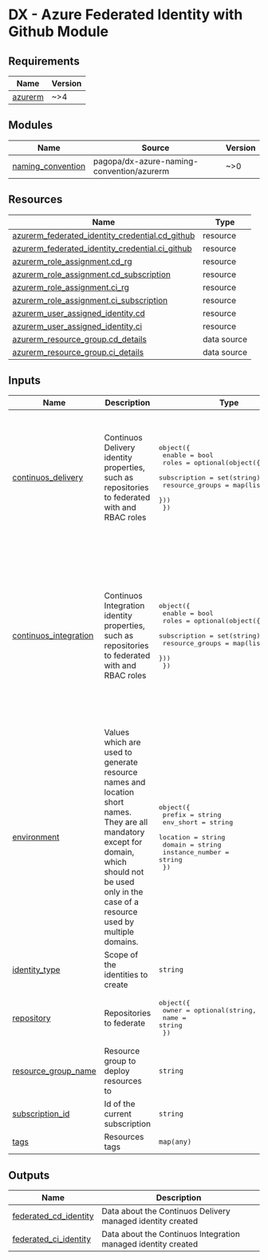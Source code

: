 # DX - Azure Federated Identity with Github Module

<!-- markdownlint-disable -->
<!-- BEGIN_TF_DOCS -->
## Requirements

| Name | Version |
|------|---------|
| <a name="requirement_azurerm"></a> [azurerm](#requirement\_azurerm) | ~>4 |

## Modules

| Name | Source | Version |
|------|--------|---------|
| <a name="module_naming_convention"></a> [naming\_convention](#module\_naming\_convention) | pagopa/dx-azure-naming-convention/azurerm | ~>0 |

## Resources

| Name | Type |
|------|------|
| [azurerm_federated_identity_credential.cd_github](https://registry.terraform.io/providers/hashicorp/azurerm/latest/docs/resources/federated_identity_credential) | resource |
| [azurerm_federated_identity_credential.ci_github](https://registry.terraform.io/providers/hashicorp/azurerm/latest/docs/resources/federated_identity_credential) | resource |
| [azurerm_role_assignment.cd_rg](https://registry.terraform.io/providers/hashicorp/azurerm/latest/docs/resources/role_assignment) | resource |
| [azurerm_role_assignment.cd_subscription](https://registry.terraform.io/providers/hashicorp/azurerm/latest/docs/resources/role_assignment) | resource |
| [azurerm_role_assignment.ci_rg](https://registry.terraform.io/providers/hashicorp/azurerm/latest/docs/resources/role_assignment) | resource |
| [azurerm_role_assignment.ci_subscription](https://registry.terraform.io/providers/hashicorp/azurerm/latest/docs/resources/role_assignment) | resource |
| [azurerm_user_assigned_identity.cd](https://registry.terraform.io/providers/hashicorp/azurerm/latest/docs/resources/user_assigned_identity) | resource |
| [azurerm_user_assigned_identity.ci](https://registry.terraform.io/providers/hashicorp/azurerm/latest/docs/resources/user_assigned_identity) | resource |
| [azurerm_resource_group.cd_details](https://registry.terraform.io/providers/hashicorp/azurerm/latest/docs/data-sources/resource_group) | data source |
| [azurerm_resource_group.ci_details](https://registry.terraform.io/providers/hashicorp/azurerm/latest/docs/data-sources/resource_group) | data source |

## Inputs

| Name | Description | Type | Default | Required |
|------|-------------|------|---------|:--------:|
| <a name="input_continuos_delivery"></a> [continuos\_delivery](#input\_continuos\_delivery) | Continuos Delivery identity properties, such as repositories to federated with and RBAC roles | <pre>object({<br/>    enable = bool<br/>    roles = optional(object({<br/>      subscription    = set(string)<br/>      resource_groups = map(list(string))<br/>    }))<br/>  })</pre> | <pre>{<br/>  "enable": true,<br/>  "roles": {<br/>    "resource_groups": {<br/>      "terraform-state-rg": [<br/>        "Storage Blob Data Contributor"<br/>      ]<br/>    },<br/>    "subscription": [<br/>      "Contributor"<br/>    ]<br/>  }<br/>}</pre> | no |
| <a name="input_continuos_integration"></a> [continuos\_integration](#input\_continuos\_integration) | Continuos Integration identity properties, such as repositories to federated with and RBAC roles | <pre>object({<br/>    enable = bool<br/>    roles = optional(object({<br/>      subscription    = set(string)<br/>      resource_groups = map(list(string))<br/>    }))<br/>  })</pre> | <pre>{<br/>  "enable": true,<br/>  "roles": {<br/>    "resource_groups": {<br/>      "terraform-state-rg": [<br/>        "Storage Blob Data Contributor"<br/>      ]<br/>    },<br/>    "subscription": [<br/>      "Reader",<br/>      "Reader and Data Access",<br/>      "PagoPA IaC Reader",<br/>      "DocumentDB Account Contributor",<br/>      "PagoPA API Management Service List Secrets"<br/>    ]<br/>  }<br/>}</pre> | no |
| <a name="input_environment"></a> [environment](#input\_environment) | Values which are used to generate resource names and location short names. They are all mandatory except for domain, which should not be used only in the case of a resource used by multiple domains. | <pre>object({<br/>    prefix          = string<br/>    env_short       = string<br/>    location        = string<br/>    domain          = string<br/>    instance_number = string<br/>  })</pre> | n/a | yes |
| <a name="input_identity_type"></a> [identity\_type](#input\_identity\_type) | Scope of the identities to create | `string` | `"infra"` | no |
| <a name="input_repository"></a> [repository](#input\_repository) | Repositories to federate | <pre>object({<br/>    owner = optional(string, "pagopa")<br/>    name  = string<br/>  })</pre> | n/a | yes |
| <a name="input_resource_group_name"></a> [resource\_group\_name](#input\_resource\_group\_name) | Resource group to deploy resources to | `string` | n/a | yes |
| <a name="input_subscription_id"></a> [subscription\_id](#input\_subscription\_id) | Id of the current subscription | `string` | n/a | yes |
| <a name="input_tags"></a> [tags](#input\_tags) | Resources tags | `map(any)` | n/a | yes |

## Outputs

| Name | Description |
|------|-------------|
| <a name="output_federated_cd_identity"></a> [federated\_cd\_identity](#output\_federated\_cd\_identity) | Data about the Continuos Delivery managed identity created |
| <a name="output_federated_ci_identity"></a> [federated\_ci\_identity](#output\_federated\_ci\_identity) | Data about the Continuos Integration managed identity created |
<!-- END_TF_DOCS -->
